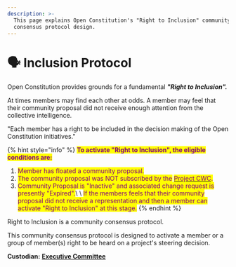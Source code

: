 ```yaml
---
description: >-
  This page explains Open Constitution's "Right to Inclusion" community
  consensus protocol design.
---
```


# 🗣 Inclusion Protocol

Open Constitution provides grounds for a fundamental _**"Right to Inclusion".**_&#x20;

At times members may find each other at odds. A member may feel that their community proposal did not receive enough attention from the collective intelligence.&#x20;

"Each member has a right to be included in the decision making of the Open Constitution initiatives."

{% hint style="info" %}
<mark style="color:purple;">**To activate "Right to Inclusion", the eligible conditions are:**</mark>

1. <mark style="color:purple;">Member has floated a community proposal.</mark> &#x20;
2. <mark style="color:purple;">The community proposal was NOT subscribed by the</mark> [<mark style="color:purple;">Project CWC</mark>](../../foundation/core-working-committee/project-cwcs.md)<mark style="color:purple;">.</mark>
3. &#x20;<mark style="color:purple;">Community Proposal is "Inactive" and associated change request is presently "Expired".</mark>\ <mark style="color:purple;"></mark>\ <mark style="color:purple;">If the members feels that their community proposal did not receive a representation and then a member can activate "Right to Inclusion" at this stage.</mark>
{% endhint %}

Right to Inclusion is a community consensus protocol.

This community consensus protocol is designed to activate a member or a group of member(s) right to be heard on a project's steering decision.

**Custodian:** [**Executive Committee**](../../foundation/executive-council.md)&#x20;
